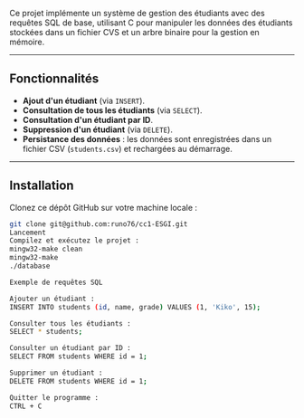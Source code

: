 Ce projet implémente un système de gestion des étudiants avec des requêtes SQL de base, utilisant C pour manipuler les données des étudiants stockées dans un fichier CVS et un arbre binaire pour la gestion en mémoire.

---

## Fonctionnalités

- **Ajout d'un étudiant** (via `INSERT`).
- **Consultation de tous les étudiants** (via `SELECT`).
- **Consultation d'un étudiant par ID**.
- **Suppression d'un étudiant** (via `DELETE`).
- **Persistance des données** : les données sont enregistrées dans un fichier CSV (`students.csv`) et rechargées au démarrage.

---

## Installation

Clonez ce dépôt GitHub sur votre machine locale :

```bash
git clone git@github.com:runo76/cc1-ESGI.git
Lancement
Compilez et exécutez le projet :
mingw32-make clean
mingw32-make
./database

Exemple de requêtes SQL

Ajouter un étudiant :
INSERT INTO students (id, name, grade) VALUES (1, 'Kiko', 15);

Consulter tous les étudiants :
SELECT * students;

Consulter un étudiant par ID :
SELECT FROM students WHERE id = 1;

Supprimer un étudiant :
DELETE FROM students WHERE id = 1;

Quitter le programme :
CTRL + C
